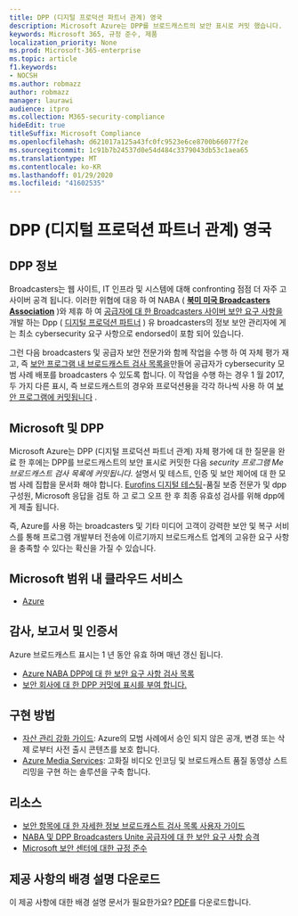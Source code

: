 ```yaml
---
title: DPP (디지털 프로덕션 파트너 관계) 영국
description: Microsoft Azure는 DPP를 브로드캐스트의 보안 표시로 커밋 했습니다.
keywords: Microsoft 365, 규정 준수, 제품
localization_priority: None
ms.prod: Microsoft-365-enterprise
ms.topic: article
f1.keywords:
- NOCSH
ms.author: robmazz
author: robmazz
manager: laurawi
audience: itpro
ms.collection: M365-security-compliance
hideEdit: true
titleSuffix: Microsoft Compliance
ms.openlocfilehash: d621017a125a43fc0fc9523e6ce8700b66077f2e
ms.sourcegitcommit: 1c91b7b24537d0e54d484c3379043db53c1aea65
ms.translationtype: MT
ms.contentlocale: ko-KR
ms.lasthandoff: 01/29/2020
ms.locfileid: "41602535"
---
```

# <a name="digital-production-partnership-dpp-united-kingdom"></a>DPP (디지털 프로덕션 파트너 관계) 영국

## <a name="about-the-dpp"></a>DPP 정보

Broadcasters는 웹 사이트, IT 인프라 및 시스템에 대해 confronting 점점 더 자주 고 사이버 공격 됩니다. 이러한 위협에 대응 하 여 NABA ( [**북미 미국 Broadcasters Association**](https://nabanet.com/) )와 제휴 하 여 [공급자에 대 한 Broadcasters 사이버 보안 요구 사항을](https://nabanet.com/wp-content/uploads/2017/08/NABA_DPP_CyberSecurity_Requirements_3.pdf)개발 하는 Dpp ( [디지털 프로덕션 파트너](https://www.thedpp.com/) ) 유 broadcasters의 정보 보안 관리자에 게는 최소 cybersecurity 요구 사항으로 endorsed이 포함 되어 있습니다.  
  
그런 다음 broadcasters 및 공급자 보안 전문가와 함께 작업을 수행 하 여 자체 평가 재고, 즉 [보안 프로그램 내 브로드캐스트 검사 목록을](https://dpp-assets.s3.amazonaws.com/wp-content/uploads/2017/10/CTS_BroadcastChecklist.xlsx)만들어 공급자가 cybersecurity 모범 사례 배포를 broadcasters 수 있도록 합니다. 이 작업을 수행 하는 경우 1 월 2017, 두 가지 다른 표시, 즉 브로드캐스트의 경우와 프로덕션용을 각각 하나씩 사용 하 여 [보안 프로그램에 커밋됩니다](https://www.thedpp.com/tech/security/committed-to-security/) .

## <a name="microsoft-and-the-dpp"></a>Microsoft 및 DPP

Microsoft Azure는 DPP (디지털 프로덕션 파트너 관계) 자체 평가에 대 한 질문을 완료 한 후에는 DPP를 브로드캐스트의 보안 표시로 커밋한 다음 *security 프로그램 Me 브로드캐스트 검사 목록에 커밋됩니다*. 설명서 및 테스트, 인증 및 보안 제어에 대 한 모범 사례 집합을 문서화 해야 합니다. [Eurofins 디지털 테스팅](https://www.eurofins-digitaltesting.com/)-품질 보증 전문가 및 dpp 구성원, Microsoft 응답을 검토 하 고 로그 오프 한 후 최종 유효성 검사를 위해 dpp에 게 제출 됩니다.  
  
즉, Azure를 사용 하는 broadcasters 및 기타 미디어 고객이 강력한 보안 및 복구 서비스를 통해 프로그램 개발부터 전송에 이르기까지 브로드캐스트 업계의 고유한 요구 사항을 충족할 수 있다는 확신을 가질 수 있습니다.

## <a name="microsoft-in-scope-cloud-services"></a>Microsoft 범위 내 클라우드 서비스

- [Azure](https://aka.ms/AzureCompliance)

## <a name="audits-reports-and-certificates"></a>감사, 보고서 및 인증서

Azure 브로드캐스트 표시는 1 년 동안 유효 하며 매년 갱신 됩니다.

- [Azure NABA DPP에 대 한 보안 요구 사항 검사 목록](https://aka.ms/Azure-CTS-Broadcast-Checklist)
- [보안 회사에 대 한 DPP 커밋에 표시를 부여 합니다.](https://aka.ms/Azure-Asset-Mgmt)

## <a name="how-to-implement"></a>구현 방법

- [자산 관리 강화 가이드](https://aka.ms/Azure-Asset-Mgmt): Azure의 모범 사례에서 승인 되지 않은 공개, 변경 또는 삭제 로부터 사전 출시 콘텐츠를 보호 합니다.
- [Azure Media Services](https://docs.microsoft.com/azure/media-services/): 고화질 비디오 인코딩 및 브로드캐스트 품질 동영상 스트리밍을 구현 하는 솔루션을 구축 합니다.

## <a name="resources"></a>리소스

- [보안 항목에 대 한 자세한 정보 브로드캐스트 검사 목록 사용자 가이드](https://dpp-assets.s3.amazonaws.com/wp-content/uploads/2017/10/CTS_BroadcastChecklistUserGuide.pdf)
- [NABA 및 DPP Broadcasters Unite 공급자에 대 한 보안 요구 사항 승격](https://nabanet.com/wp-content/uploads/2017/08/NABAcaster-Issue_26.pdf)
- [Microsoft 보안 센터에 대한 규정 준수](https://www.microsoft.com/trust-center/compliance/compliance-overview)

## <a name="download-the-offering-backgrounder"></a>제공 사항의 배경 설명 다운로드

이 제공 사항에 대한 배경 설명 문서가 필요한가요? [PDF](https://download.microsoft.com/download/3/C/6/3C63143B-41BA-4ED7-A2A8-DDE6B0B04036/DPP-Compliance.pdf)를 다운로드합니다.
